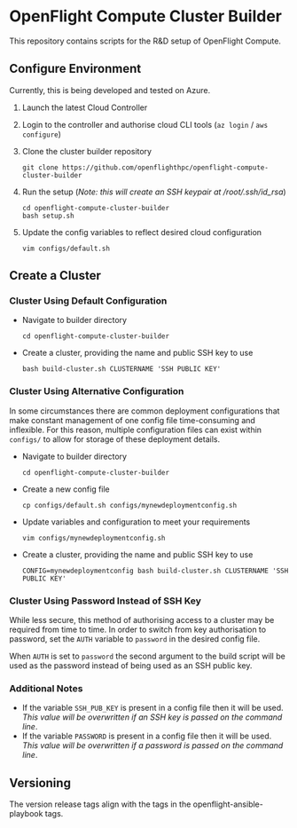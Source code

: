 # OpenFlight Compute Cluster Builder

This repository contains scripts for the R&D setup of OpenFlight Compute.

## Configure Environment

Currently, this is being developed and tested on Azure.

1. Launch the latest Cloud Controller

2. Login to the controller and authorise cloud CLI tools (`az login` / `aws configure`)

3. Clone the cluster builder repository

    ```
    git clone https://github.com/openflighthpc/openflight-compute-cluster-builder
    ```

4. Run the setup (*Note: this will create an SSH keypair at /root/.ssh/id_rsa*)

    ```
    cd openflight-compute-cluster-builder
    bash setup.sh
    ```

5. Update the config variables to reflect desired cloud configuration

   ```
   vim configs/default.sh
   ```

## Create a Cluster

### Cluster Using Default Configuration

- Navigate to builder directory

    ```
    cd openflight-compute-cluster-builder
    ```

- Create a cluster, providing the name and public SSH key to use

    ```
    bash build-cluster.sh CLUSTERNAME 'SSH PUBLIC KEY'
    ```

### Cluster Using Alternative Configuration

In some circumstances there are common deployment configurations that make constant management of one config file time-consuming and inflexible. For this reason, multiple configuration files can exist within `configs/` to allow for storage of these deployment details.

- Navigate to builder directory

    ```
    cd openflight-compute-cluster-builder
    ```

- Create a new config file

    ```
    cp configs/default.sh configs/mynewdeploymentconfig.sh
    ```

- Update variables and configuration to meet your requirements

   ```
   vim configs/mynewdeploymentconfig.sh
   ```

- Create a cluster, providing the name and public SSH key to use

    ```
    CONFIG=mynewdeploymentconfig bash build-cluster.sh CLUSTERNAME 'SSH PUBLIC KEY'
    ```

### Cluster Using Password Instead of SSH Key

While less secure, this method of authorising access to a cluster may be required from time to time. In order to switch from key authorisation to password, set the `AUTH` variable to `password` in the desired config file.

When `AUTH` is set to `password` the second argument to the build script will be used as the password instead of being used as an SSH public key.

### Additional Notes

- If the variable `SSH_PUB_KEY` is present in a config file then it will be used. *This value will be overwritten if an SSH key is passed on the command line*.
- If the variable `PASSWORD` is present in a config file then it will be used. *This value will be overwritten if a password is passed on the command line*.

## Versioning

The version release tags align with the tags in the openflight-ansible-playbook tags.
